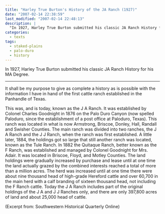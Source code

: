 ```yaml
---
title: "Harley True Burton's History of the JA Ranch (1927)"
date: "2007-02-14 22:38:59"
last_modified: "2007-02-14 22:48:13"
description: |
  "In 1927, Harley True Burton submitted his classic JA Ranch History for his MA Degree."
categories:
  - texts
tags:
  - staked-plains
  - palo-duro
  - history  
---
```

In 1927, Harley True Burton submitted his classic JA Ranch History for his MA Degree.
***

It shall be my purpose to give as complete a history as is possible with the information I have in hand of the first cattle ranch established in the Panhandle of Texas.

This was, and is today, known as the J A Ranch. It was established by Colonel Charles Goodnight in 1876 on the Palo Duro Canyon (now spelled Paloduro, since the establishment of a post office at Paloduro, Texas). This ranch was located in what is now Armstrong, Briscoe, Donley, Hall, Randall and Swisher Counties. The main ranch was divided into two ranches, the J A Ranch and the J J Ranch, when the ranch was first established. A little later, 1884, the holdings got so large that still another ranch was located, known as the Tule Ranch. In 1882 the Quitaque Ranch, better known as the F Ranch, was established and managed by Colonel Goodnight for Mrs. Adair. It was located in Briscoe, Floyd, and Motley Counties. The land holdings were gradually increased by purchase and lease until at one time the land actually grazed by the combined interests reached a total of more than a million acres. The herd was increased until at one time there were about nine thousand head of high-grade Hereford cattle and over 60,700 in the main herd with a calf branding of sixteen thousand head, not including the F Ranch cattle. Today the J A Ranch includes part of the original holdings of the J A and J J Ranches only, and there are only 397,800 acres of land and about 25,000 head of cattle.

(Excerpt from: Southwestern Historical Quarterly Online)
